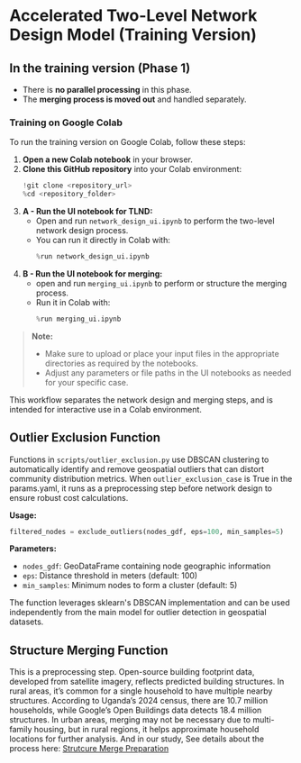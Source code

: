 # Accelerated Two-Level Network Design Model (Training Version)

## In the training version (Phase 1)

- There is **no parallel processing** in this phase.
- The **merging process is moved out** and handled separately.

### Training on Google Colab

To run the training version on Google Colab, follow these steps:

1. **Open a new Colab notebook** in your browser.
2. **Clone this GitHub repository** into your Colab environment:
   ```python
   !git clone <repository_url>
   %cd <repository_folder>
   ```
3. **A - Run the UI notebook for TLND:**
   - Open and run `network_design_ui.ipynb` to perform the two-level network design process.
   - You can run it directly in Colab with:
     ```python
     %run network_design_ui.ipynb
     ```
4. **B - Run the UI notebook for merging:**
   - open and run `merging_ui.ipynb` to perform or structure the merging process.
   - Run it in Colab with:
     ```python
     %run merging_ui.ipynb
     ```

> **Note:**  
> - Make sure to upload or place your input files in the appropriate directories as required by the notebooks.
> - Adjust any parameters or file paths in the UI notebooks as needed for your specific case.

This workflow separates the network design and merging steps, and is intended for interactive use in a Colab environment.


## Outlier Exclusion Function

Functions in `scripts/outlier_exclusion.py` use DBSCAN clustering to automatically identify and remove geospatial outliers that can distort community distribution metrics. When `outlier_exclusion_case` is True in the params.yaml, it runs as a preprocessing step before network design to ensure robust cost calculations.

**Usage:**
```python
filtered_nodes = exclude_outliers(nodes_gdf, eps=100, min_samples=5)
```

**Parameters:**
- `nodes_gdf`: GeoDataFrame containing node geographic information
- `eps`: Distance threshold in meters (default: 100)
- `min_samples`: Minimum nodes to form a cluster (default: 5)

The function leverages sklearn's DBSCAN implementation and can be used independently from the main model for outlier detection in geospatial datasets.


## Structure Merging Function

This is a preprocessing step. Open-source building footprint data, developed from satellite imagery, reflects predicted building structures. In rural areas, it’s common for a single household to have multiple nearby structures. According to Uganda’s 2024 census, there are 10.7 million households, while Google’s Open Buildings data detects 18.4 million structures. In urban areas, merging may not be necessary due to multi-family housing, but in rural regions, it helps approximate household locations for further analysis. And in our study,
See details about the process here: [Strutcure Merge Preparation](scripts/preparation/README_str_merge.md)
